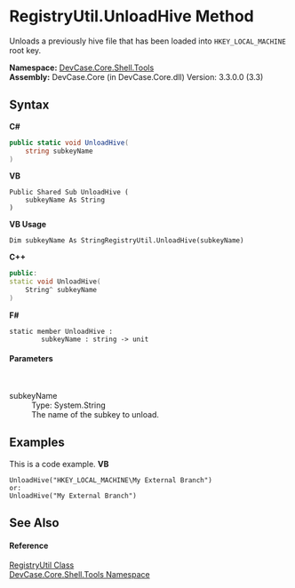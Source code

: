 # RegistryUtil.UnloadHive Method 
 

Unloads a previously hive file that has been loaded into `HKEY_LOCAL_MACHINE` root key.

**Namespace:**&nbsp;<a href="N_DevCase_Core_Shell_Tools">DevCase.Core.Shell.Tools</a><br />**Assembly:**&nbsp;DevCase.Core (in DevCase.Core.dll) Version: 3.3.0.0 (3.3)

## Syntax

**C#**<br />
``` C#
public static void UnloadHive(
	string subkeyName
)
```

**VB**<br />
``` VB
Public Shared Sub UnloadHive ( 
	subkeyName As String
)
```

**VB Usage**<br />
``` VB Usage
Dim subkeyName As StringRegistryUtil.UnloadHive(subkeyName)
```

**C++**<br />
``` C++
public:
static void UnloadHive(
	String^ subkeyName
)
```

**F#**<br />
``` F#
static member UnloadHive : 
        subkeyName : string -> unit 

```


#### Parameters
&nbsp;<dl><dt>subkeyName</dt><dd>Type: System.String<br />The name of the subkey to unload.</dd></dl>

## Examples
This is a code example. 
**VB**<br />
``` VB
UnloadHive("HKEY_LOCAL_MACHINE\My External Branch")
or:
UnloadHive("My External Branch")
```


## See Also


#### Reference
<a href="T_DevCase_Core_Shell_Tools_RegistryUtil">RegistryUtil Class</a><br /><a href="N_DevCase_Core_Shell_Tools">DevCase.Core.Shell.Tools Namespace</a><br />
